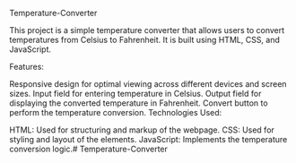 Temperature-Converter

This project is a simple temperature converter that allows users to convert temperatures from Celsius to Fahrenheit. It is built using HTML, CSS, and JavaScript.

Features: 

Responsive design for optimal viewing across different devices and screen sizes.
Input field for entering temperature in Celsius.
Output field for displaying the converted temperature in Fahrenheit.
Convert button to perform the temperature conversion.
Technologies Used:

HTML: Used for structuring and markup of the webpage.
CSS: Used for styling and layout of the elements.
JavaScript: Implements the temperature conversion logic.# Temperature-Converter
